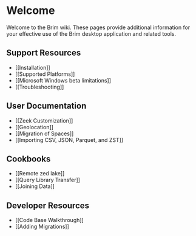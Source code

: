 # Welcome

Welcome to the Brim wiki. These pages provide additional information for your
effective use of the Brim desktop application and related tools.

## Support Resources

- [[Installation]]
- [[Supported Platforms]]
- [[Microsoft Windows beta limitations]]
- [[Troubleshooting]]

## User Documentation

- [[Zeek Customization]]
- [[Geolocation]]
- [[Migration of Spaces]]
- [[Importing CSV, JSON, Parquet, and ZST]]

## Cookbooks

- [[Remote zed lake]]
- [[Query Library Transfer]]
- [[Joining Data]]

## Developer Resources

- [[Code Base Walkthrough]]
- [[Adding Migrations]]
